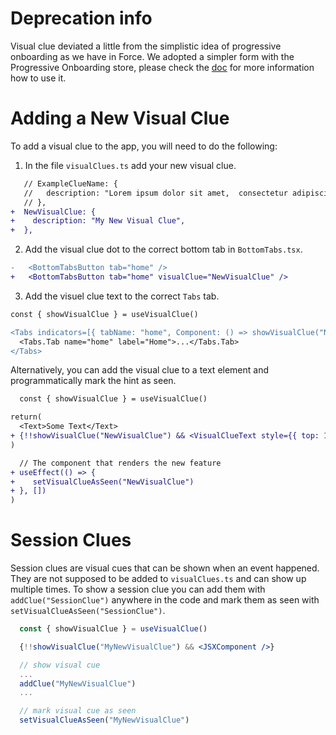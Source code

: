 # Deprecation info

Visual clue deviated a little from the simplistic idea of progressive onboarding as we have in Force.
We adopted a simpler form with the Progressive Onboarding store, please check the [doc](./add_progressive_onboarding.md) for more information how to use it.

# Adding a New Visual Clue

To add a visual clue to the app, you will need to do the following:

1. In the file `visualClues.ts` add your new visual clue.

```diff
   // ExampleClueName: {
   //   description: "Lorem ipsum dolor sit amet,  consectetur adipiscing elit",
   // },
+  NewVisualClue: {
+    description: "My New Visual Clue",
+  },
```

2. Add the visual clue dot to the correct bottom tab in `BottomTabs.tsx`.

```diff
-   <BottomTabsButton tab="home" />
+   <BottomTabsButton tab="home" visualClue="NewVisualClue" />

```

3. Add the visuel clue text to the correct `Tabs` tab.

```diff
const { showVisualClue } = useVisualClue()

<Tabs indicators=[{ tabName: "home", Component: () => showVisualClue("NewVisualClue") ? <VisualClueText /> : null  }]>
  <Tabs.Tab name="home" label="Home">...</Tabs.Tab>
</Tabs>
```

Alternatively, you can add the visual clue to a text element and programmatically mark the hint as seen.

```diff
  const { showVisualClue } = useVisualClue()

return(
  <Text>Some Text</Text>
+ {!!showVisualClue("NewVisualClue") && <VisualClueText style={{ top: 14, right: -36 }} />}
)
```

```diff
  // The component that renders the new feature
+ useEffect(() => {
+    setVisualClueAsSeen("NewVisualClue")
+ }, [])
)
```

# Session Clues

Session clues are visual cues that can be shown when an event happened. They are not supposed to be added to `visualClues.ts` and can show up multiple times. To show a session clue you can add them with `addClue("SessionClue")` anywhere in the code and mark them as seen with `setVisualClueAsSeen("SessionClue")`.

```jsx
  const { showVisualClue } = useVisualClue()

  {!!showVisualClue("MyNewVisualClue") && <JSXComponent />}

  // show visual cue
  ...
  addClue("MyNewVisualClue")
  ...

  // mark visual cue as seen
  setVisualClueAsSeen("MyNewVisualClue")

```
